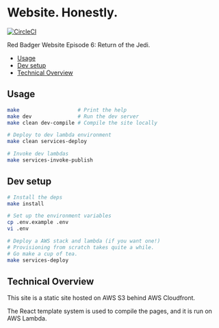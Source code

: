 Website. Honestly.
==================

[![CircleCI](https://circleci.com/gh/redbadger/website-honestly.svg?style=shield)](https://circleci.com/gh/redbadger/website-honestly)

Red Badger Website Episode 6: Return of the Jedi.

* [Usage](#usage)
* [Dev setup](#dev-setup)
* [Technical Overview](#technical-overview)


## Usage

```sh
make                   # Print the help
make dev               # Run the dev server
make clean dev-compile # Compile the site locally

# Deploy to dev lambda environment
make clean services-deploy

# Invoke dev lambdas
make services-invoke-publish
```


## Dev setup

```sh
# Install the deps
make install

# Set up the environment variables
cp .env.example .env
vi .env

# Deploy a AWS stack and lambda (if you want one!)
# Provisioning from scratch takes quite a while.
# Go make a cup of tea.
make services-deploy
```


## Technical Overview

This site is a static site hosted on AWS S3 behind AWS Cloudfront.

The React template system is used to compile the pages, and it is run on AWS
Lambda.
